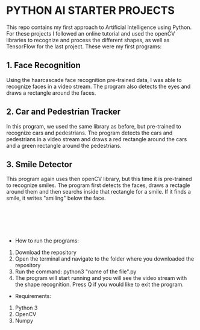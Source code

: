 # PYTHON AI STARTER PROJECTS

This repo contains my first approach to Artificial Intelligence using Python. For these projects I followed an online tutorial and used the openCV libraries
to recognize and process the different shapes, as well as TensorFlow for the last project. These were my first programs:

## 1. Face Recognition
Using the haarcascade face recognition pre-trained data, I was able to recognize faces in a video stream. The program also detects the eyes and draws a rectangle around the faces. 

## 2. Car and Pedestrian Tracker
In this program, we used the same library as before, but pre-trained to recognize cars and pedestrians. The program detects the cars and pedestrians in a video stream and draws a red rectangle around the cars and a green rectangle around the pedestrians.

## 3. Smile Detector
This program again uses then openCV library, but this time it is pre-trained to recognize smiles. The program first detects the faces, draws a rectagle around them and then searchs inside that rectangle for a smile. If it finds a smile, it writes "smiling" below the face.

<br />
<br />
<br />
<br />

* How to run the programs:
1. Download the repository
2. Open the terminal and navigate to the folder where you downloaded the repository
3. Run the command: python3 "name of the file".py
4. The program will start running and you will see the video stream with the shape recognition. Press Q if you would like to exit the program.

* Requirements:
1. Python 3
2. OpenCV
3. Numpy
